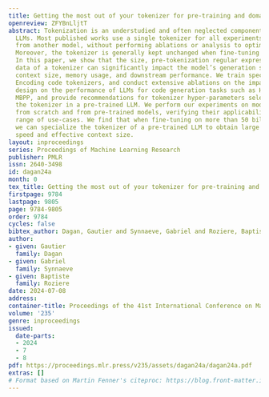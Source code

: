 ```yaml
---
title: Getting the most out of your tokenizer for pre-training and domain adaptation
openreview: ZFYBnLljtT
abstract: Tokenization is an understudied and often neglected component of modern
  LLMs. Most published works use a single tokenizer for all experiments, often borrowed
  from another model, without performing ablations or analysis to optimize tokenization.
  Moreover, the tokenizer is generally kept unchanged when fine-tuning a base model.
  In this paper, we show that the size, pre-tokenization regular expression, and training
  data of a tokenizer can significantly impact the model’s generation speed, effective
  context size, memory usage, and downstream performance. We train specialized Byte-Pair
  Encoding code tokenizers, and conduct extensive ablations on the impact of tokenizer
  design on the performance of LLMs for code generation tasks such as HumanEval and
  MBPP, and provide recommendations for tokenizer hyper-parameters selection and switching
  the tokenizer in a pre-trained LLM. We perform our experiments on models trained
  from scratch and from pre-trained models, verifying their applicability to a wide
  range of use-cases. We find that when fine-tuning on more than 50 billion tokens,
  we can specialize the tokenizer of a pre-trained LLM to obtain large gains in generation
  speed and effective context size.
layout: inproceedings
series: Proceedings of Machine Learning Research
publisher: PMLR
issn: 2640-3498
id: dagan24a
month: 0
tex_title: Getting the most out of your tokenizer for pre-training and domain adaptation
firstpage: 9784
lastpage: 9805
page: 9784-9805
order: 9784
cycles: false
bibtex_author: Dagan, Gautier and Synnaeve, Gabriel and Roziere, Baptiste
author:
- given: Gautier
  family: Dagan
- given: Gabriel
  family: Synnaeve
- given: Baptiste
  family: Roziere
date: 2024-07-08
address:
container-title: Proceedings of the 41st International Conference on Machine Learning
volume: '235'
genre: inproceedings
issued:
  date-parts:
  - 2024
  - 7
  - 8
pdf: https://proceedings.mlr.press/v235/assets/dagan24a/dagan24a.pdf
extras: []
# Format based on Martin Fenner's citeproc: https://blog.front-matter.io/posts/citeproc-yaml-for-bibliographies/
---
```

